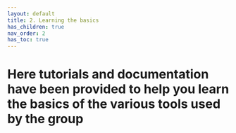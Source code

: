 ```yaml
---
layout: default
title: 2. Learning the basics
has_children: true
nav_order: 2
has_toc: true
---
```


# Here tutorials and documentation have been provided to help you learn the basics of the various tools used by the group
